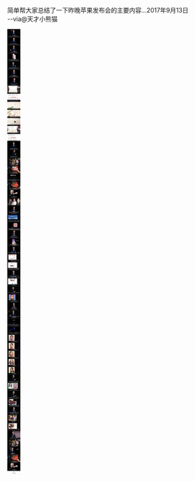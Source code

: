 简单帮大家总结了一下昨晚苹果发布会的主要内容...2017年9月13日      
--via@天才小熊猫

![0197ea9ef620448584133410d5f6a0e8.jpg](https://raw.githubusercontent.com/wxlzmt/cdn1/master/ext/qw/groups/30012/0197ea9ef620448584133410d5f6a0e8.jpg)
